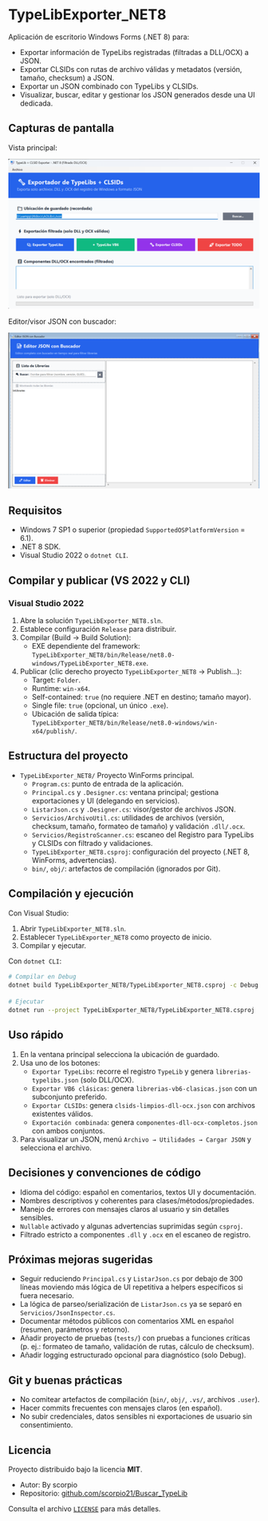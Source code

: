 # TypeLibExporter_NET8

Aplicación de escritorio Windows Forms (.NET 8) para:

- Exportar información de TypeLibs registradas (filtradas a DLL/OCX) a JSON.
- Exportar CLSIDs con rutas de archivo válidas y metadatos (versión, tamaño, checksum) a JSON.
- Exportar un JSON combinado con TypeLibs y CLSIDs.
- Visualizar, buscar, editar y gestionar los JSON generados desde una UI dedicada.

## Capturas de pantalla

Vista principal:

![Ventana Principal](TypeLibExporter_NET8/img/principal.png)

Editor/visor JSON con buscador:

![Editor JSON](TypeLibExporter_NET8/img/editor.png)

## Requisitos

- Windows 7 SP1 o superior (propiedad `SupportedOSPlatformVersion` = 6.1).
- .NET 8 SDK.
- Visual Studio 2022 o `dotnet CLI`.

## Compilar y publicar (VS 2022 y CLI)

### Visual Studio 2022

1. Abre la solución `TypeLibExporter_NET8.sln`.
2. Establece configuración `Release` para distribuir.
3. Compilar (Build → Build Solution):
   - EXE dependiente del framework: `TypeLibExporter_NET8/bin/Release/net8.0-windows/TypeLibExporter_NET8.exe`.
4. Publicar (clic derecho proyecto `TypeLibExporter_NET8` → Publish…):
   - Target: `Folder`.
   - Runtime: `win-x64`.
   - Self-contained: `true` (no requiere .NET en destino; tamaño mayor).
   - Single file: `true` (opcional, un único `.exe`).
   - Ubicación de salida típica: `TypeLibExporter_NET8/bin/Release/net8.0-windows/win-x64/publish/`.

## Estructura del proyecto

- `TypeLibExporter_NET8/` Proyecto WinForms principal.
  - `Program.cs`: punto de entrada de la aplicación.
  - `Principal.cs` y `.Designer.cs`: ventana principal; gestiona exportaciones y UI (delegando en servicios).
  - `ListarJson.cs` y `.Designer.cs`: visor/gestor de archivos JSON.
  - `Servicios/ArchivoUtil.cs`: utilidades de archivos (versión, checksum, tamaño, formateo de tamaño) y validación `.dll/.ocx`.
  - `Servicios/RegistroScanner.cs`: escaneo del Registro para TypeLibs y CLSIDs con filtrado y validaciones.
  - `TypeLibExporter_NET8.csproj`: configuración del proyecto (.NET 8, WinForms, advertencias).
  - `bin/`, `obj/`: artefactos de compilación (ignorados por Git).

## Compilación y ejecución

Con Visual Studio:

1. Abrir `TypeLibExporter_NET8.sln`.
2. Establecer `TypeLibExporter_NET8` como proyecto de inicio.
3. Compilar y ejecutar.

Con `dotnet CLI`:

```bash
# Compilar en Debug
dotnet build TypeLibExporter_NET8/TypeLibExporter_NET8.csproj -c Debug

# Ejecutar
dotnet run --project TypeLibExporter_NET8/TypeLibExporter_NET8.csproj
```

## Uso rápido

1. En la ventana principal selecciona la ubicación de guardado.
2. Usa uno de los botones:
   - `Exportar TypeLibs`: recorre el registro `TypeLib` y genera `librerias-typelibs.json` (solo DLL/OCX).
   - `Exportar VB6 clásicas`: genera `librerias-vb6-clasicas.json` con un subconjunto preferido.
   - `Exportar CLSIDs`: genera `clsids-limpios-dll-ocx.json` con archivos existentes válidos.
   - `Exportación combinada`: genera `componentes-dll-ocx-completos.json` con ambos conjuntos.
3. Para visualizar un JSON, menú `Archivo → Utilidades → Cargar JSON` y selecciona el archivo.

## Decisiones y convenciones de código

- Idioma del código: español en comentarios, textos UI y documentación.
- Nombres descriptivos y coherentes para clases/métodos/propiedades.
- Manejo de errores con mensajes claros al usuario y sin detalles sensibles.
- `Nullable` activado y algunas advertencias suprimidas según `csproj`.
- Filtrado estricto a componentes `.dll` y `.ocx` en el escaneo de registro.

## Próximas mejoras sugeridas

- Seguir reduciendo `Principal.cs` y `ListarJson.cs` por debajo de 300 líneas moviendo más lógica de UI repetitiva a helpers específicos si fuera necesario.
- La lógica de parseo/serialización de `ListarJson.cs` ya se separó en `Servicios/JsonInspector.cs`.
- Documentar métodos públicos con comentarios XML en español (resumen, parámetros y retorno).
- Añadir proyecto de pruebas (`tests/`) con pruebas a funciones críticas (p. ej.: formateo de tamaño, validación de rutas, cálculo de checksum).
- Añadir logging estructurado opcional para diagnóstico (solo Debug).

## Git y buenas prácticas

- No comitear artefactos de compilación (`bin/`, `obj/`, `.vs/`, archivos `.user`).
- Hacer commits frecuentes con mensajes claros (en español).
- No subir credenciales, datos sensibles ni exportaciones de usuario sin consentimiento.

## Licencia

Proyecto distribuido bajo la licencia **MIT**.

- Autor: By scorpio
- Repositorio: [github.com/scorpio21/Buscar_TypeLib](https://github.com/scorpio21/Buscar_TypeLib)

Consulta el archivo [`LICENSE`](LICENSE) para más detalles.
